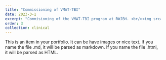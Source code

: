 ```yaml
---
title: "Commissioning of VMAT-TBI"
date: 2023-3-1
excerpt: "Commisioning of the VMAT-TBI program at RWJBH. <br/><img src='/images/500x300.png'>"
order: 3
collection: clinical
---
```


This is an item in your portfolio. It can be have images or nice text. If you name the file .md, it will be parsed as markdown. If you name the file .html, it will be parsed as HTML. 
